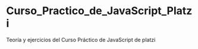# Curso_Practico_de_JavaScript_Platzi
Teoría y ejercicios del Curso Práctico de JavaScript de platzi

